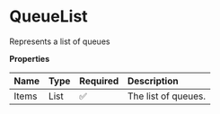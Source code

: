 # QueueList

Represents a list of queues

**Properties**

| Name  | Type        | Required | Description         |
| :---- | :---------- | :------- | :------------------ |
| Items | List<Queue> | ✅       | The list of queues. |
